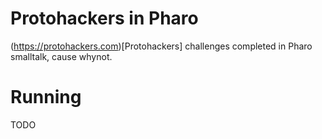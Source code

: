 # Protohackers in Pharo

(https://protohackers.com)[Protohackers] challenges completed in Pharo smalltalk, cause whynot.

# Running

TODO
